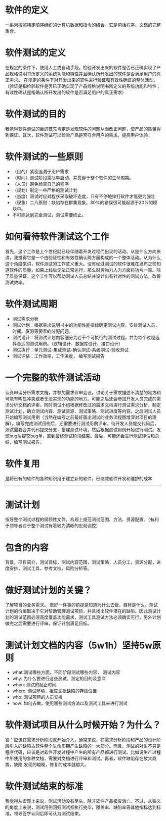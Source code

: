 # 软件的定义
一系列按照特定顺序组织的计算机数据和指令的结合。它是包括程序、文档的完整集合。
# 软件测试的定义
在规定的条件下，使用人工或自动手段，检验开发出来的软件是否已正确实现了产品规格说明书所定义的系统功能和特性并且确认所开发出的软件是否满足用户的真正需求。
在规定的条件下对开发出来的软件进行验证和有效性确证的整体活动。（验证是指检验软件是否已正确实现了产品规格说明书所定义的系统功能和特性；有效性确认是指确认所开发出的软件是否满足用户的真正需求）
# 软件测试的目的
我觉得软件测试的目的首先肯定是发现软件的问题从而改正问题，使产品的质量得到保证。其次，软件测试可以检验产品是否符合用户的需求，提高用户体验。
# 软件测试的一些原则
+ （目的）紧密追溯于用户需求
+ （时间）测试阶段需尽早启动，并贯穿于整个软件的生命周期。
+ （人员）避免检查自己的程序
+ （规划）制定一些严格的测试计划
+ （态度）测试时应对程序采取破坏态度，只有不停地摔打软件才能更为强壮
+ （现象）二八原则：缺陷存在群集现象。80%的错误很可能起源于20%的模块中。
+ 不可能达到完全测试，测试需要终止。

# 如何看待软件测试这个工作
首先，这个工作是上个世纪就已经伴随着开发过程而出现的活动。从是什么方向来讲，我觉得它是一个由验证性和有效性确认两方面构成的一个整体活动。从为什么这个角度来讲，软件测试的工作意义重大。没有经过测试的软件很难在发布之前知道软件的质量，如果上线后无法正常运行，那么财务物力人力方面将功亏一篑。除了质量保证，这个工作可以帮助测试人员总结并设计出有针对性的测试方法，改善测试效率。
# 软件测试周期
+ 测试需求分析
+ 测试计划：根据需求说明书中的功能性能指标确定测试内容，安排测试人员、时间、资源等要素的分配问题。
+ 测试设计：将测试计划内容细分为若干个可执行的测试过程，并为每个过程选择合适的测试用例。（逻辑设计、数据库设计、接口设计）
+ 测试执行：单元测试-集成测试-确认测试-系统测试-验收测试
+ 测试评估：工作效率，工作进度， 编写测试报告
# 一个完整的软件测试活动
认真审读分析需求文档，并参加需求评审会议，讨论关于需求描述不清楚的地方和可能有明显冲突或者无法实现的功能的地方。可能之后还会参加开发人员完成的需求分析文档的评审。同时测试小组根据修改过的需求文档进行测试需求分析，制定测试计划，确立测试内容、测试资源、测试策略、测试进度等内容。之后测试人员开始编写测试用例（当然在编写之前最好画出测试的业务流程图增深对项目的理解），编写完成测试用例后，还需要进行测试用例评审。待开发人员提交代码后，测试需要合并代码提交分支，搭建测试环境，然后根据测试用例开始进行测试。发现bug后提交bug单，直到最终测试阶段结束。最后，可能还会进行测试评估和总结，编写测试报告。



# 软件复用
是将已有的软件的各种知识用于建立新的软件，已缩减软件开发和维护的成本

-----------

# 测试计划
指导整个测试过程的纲领性文件。宏观上规范测试范围、方法、资源配置。（有利于领导者对于整个测试有着较为清晰的宏观调控）
# 包含的内容
背景，项目简介，测试目标，测试内容范围，测试策略，人员分工，资源分配，进度安排，测试工具、参考文档，风险分析等。
# 做好测试计划的关键？
了解项目的业务需求。
做好一件事的前提是知道为什么去做，目标是什么。测试计划的价值取决于它对帮助管理测试项目，并且找出软件潜在的缺陷。因此测试计划的测试范围必须高度覆盖功能需求，测试工具测试方法必须确实可行，另外计划做完之后需要进行评审，保证计划满足目标。
# 测试计划文档的内容（5w1h）坚持5w原则
+ what:测试哪些方面，不同阶段测试哪些内容， 测试内容
+ why: 为什么要进行这些测试，测定的目的及意义
+ when: 测试的起止时间
+ where: 测试环境，相应文档缺陷的存放位置
+ who: 测试项目的人员安排
+ how: 如何去做，使用哪些测试方法以及测试工具来进行测试


# 软件测试项目从什么时候开始？为什么？ 
答：应该在需求分析阶段就开始介入，通常来说，在需求分析阶段和产品的设计阶段引入的缺陷占软件整个生命周期产生缺陷的一大部分。而且，测试的对象不只是程序代码，应该是对软件开发过程中产生的所有产品都进行测试。比如说生产过程中所使用的各种文档，需要对文档进行评审和测试。再者，软件缺陷存在放大趋势，缺陷 发现的越晚，修复的成本就越大。


# 软件测试结束的标准
我觉得从宏观上来说，测试活动没有尽头，除非软件产品报废消亡。不过，从狭义的角度上来说，测试用例回归测试都执行完毕，覆盖率、缺陷率等其他指标达到标准，领导签字认同后即可认为测试结束。